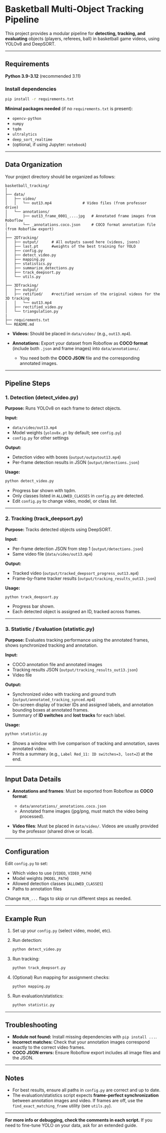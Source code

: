 # Basketball Multi-Object Tracking Pipeline

This project provides a modular pipeline for **detecting, tracking, and evaluating** objects (players, referees, ball) in basketball game videos, using YOLOv8 and DeepSORT.

---

## **Requirements**

**Python 3.9-3.12** (recommended 3.11)

### **Install dependencies**

```bash
pip install -r requirements.txt
```

**Minimal packages needed** (if no `requirements.txt` is present):

* `opencv-python`
* `numpy`
* `tqdm`
* `ultralytics`
* `deep_sort_realtime`
* (optional, if using Jupyter: `notebook`)

---

## **Data Organization**

Your project directory should be organized as follows:

```
basketball_tracking/
│
├── data/
│   ├── video/
│   │   └── out13.mp4              # Video files (from professor drive)
│   └── annotations/
│       ├── out13_frame_0001_....jpg   # Annotated frame images from Roboflow
│       └── _annotations.coco.json     # COCO format annotation file (from Roboflow export)
│
├── 2DTracking/
│   ├── output/      # All outputs saved here (videos, jsons)
│   ├── last.pt      #weights of the best training for YOLO
│   ├── config.py 
│   ├── detect_video.py 
│   ├── mapping.py 
│   ├── statistics.py
│   ├── summarize_detections.py 
│   ├── track_deepsort.py  
│   └── utils.py 
│
├── 3DTracking/
│   ├── output/ 
│   ├── retified/    #rectified version of the original videos for the 3D tracking
│   │   └── out13.mp4
│   ├── rectified_video.py   
│   └── triangulation.py 
|
├── requirements.txt
└── README.md
```

* **Videos:** Should be placed in `data/video/` (e.g., `out13.mp4`).
* **Annotations:** Export your dataset from Roboflow as **COCO format** (include both `.json` and frame images) into `data/annotations/`.

  * You need both the **COCO JSON** file and the corresponding annotated images.

---

## **Pipeline Steps**

### **1. Detection (detect\_video.py)**

**Purpose:** Runs YOLOv8 on each frame to detect objects.

**Input:**

* `data/video/out13.mp4`
* Model weights (`yolov8x.pt` by default; see `config.py`)
* `config.py` for other settings

**Output:**

* Detection video with boxes (`output/outputout13.mp4`)
* Per-frame detection results in JSON (`output/detections.json`)

**Usage:**

```bash
python detect_video.py
```

* Progress bar shown with tqdm.
* Only classes listed in `ALLOWED_CLASSES` in `config.py` are detected.
* Edit `config.py` to change video, model, or class list.

---

### **2. Tracking (track\_deepsort.py)**

**Purpose:** Tracks detected objects using DeepSORT.

**Input:**

* Per-frame detection JSON from step 1 (`output/detections.json`)
* Same video file (`data/video/out13.mp4`)

**Output:**

* Tracked video (`output/tracked_deepsort_progress_out13.mp4`)
* Frame-by-frame tracker results (`output/tracking_results_out13.json`)

**Usage:**

```bash
python track_deepsort.py
```

* Progress bar shown.
* Each detected object is assigned an ID, tracked across frames.

---


### **3. Statistic / Evaluation (statistic.py)**

**Purpose:** Evaluates tracking performance using the annotated frames, shows synchronized tracking and annotation.

**Input:**

* COCO annotation file and annotated images
* Tracking results JSON (`output/tracking_results_out13.json`)
* Video file

**Output:**

* Synchronized video with tracking and ground truth (`output/annotated_tracking_synced.mp4`)
* On-screen display of tracker IDs and assigned labels, and annotation bounding boxes at annotated frames.
* Summary of **ID switches** and **lost tracks** for each label.

**Usage:**

```bash
python statistic.py
```

* Shows a window with live comparison of tracking and annotation, saves annotated video.
* Prints a summary (e.g., `Label Red_11: ID switches=3, lost=2`) at the end.

---

## **Input Data Details**

* **Annotations and frames**:
  Must be exported from Roboflow as **COCO format**:

  * `data/annotations/_annotations.coco.json`
  * Annotated frame images (jpg/png, must match the video being processed).

* **Video files**:
  Must be placed in `data/video/`. Videos are usually provided by the professor (shared drive or local).

---

## **Configuration**

Edit `config.py` to set:

* Which video to use (`VIDEO`, `VIDEO_PATH`)
* Model weights (`MODEL_PATH`)
* Allowed detection classes (`ALLOWED_CLASSES`)
* Paths to annotation files

Change `RUN_...` flags to skip or run different steps as needed.

---

## **Example Run**

1. Set up your `config.py` (select video, model, etc).
2. Run detection:

   ```bash
   python detect_video.py
   ```
3. Run tracking:

   ```bash
   python track_deepsort.py
   ```
4. (Optional) Run mapping for assignment checks:

   ```bash
   python mapping.py
   ```
5. Run evaluation/statistics:

   ```bash
   python statistic.py
   ```

---

## **Troubleshooting**

* **Module not found:** Install missing dependencies with `pip install ...`.
* **Incorrect matches:** Check that your annotation images correspond exactly to the correct video frames.
* **COCO JSON errors:** Ensure Roboflow export includes all image files and the JSON.

---

## **Notes**

* For best results, ensure all paths in `config.py` are correct and up to date.
* The evaluation/statistics script expects **frame-perfect synchronization** between annotation images and video. If frames are off, use the `find_exact_matching_frame` utility (see `utils.py`).
---

**For more info or debugging, check the comments in each script.**
If you need to fine-tune YOLO on your data, ask for an extended guide.
